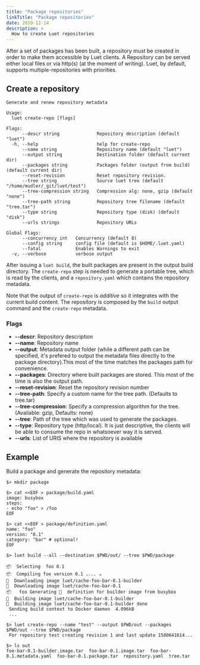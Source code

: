 ```yaml
---
title: "Package repositories"
linkTitle: "Package repositories"
date: 2019-12-14
description: >
  How to create Luet repositories
---
```


After a set of packages has been built, a repository must be created in order to make them accessible by Luet clients. A Repository can be served either local files or via http(s) (at the moment of writing). Luet, by default, supports multiple-repositories with priorities.

## Create a repository

```
Generate and renew repository metadata

Usage:
  luet create-repo [flags]

Flags:
      --descr string              Repository description (default "luet")
  -h, --help                      help for create-repo
      --name string               Repository name (default "luet")
      --output string             Destination folder (default current dir)
      --packages string           Packages folder (output from build) (default current dir)
      --reset-revision            Reset repository revision.
      --tree string               Source luet tree (default "/home/mudler/_git/luet/test")
      --tree-compression string   Compression alg: none, gzip (default "none")
      --tree-path string          Repository tree filename (default "tree.tar")
      --type string               Repository type (disk) (default "disk")
      --urls strings              Repository URLs

Global Flags:
      --concurrency int   Concurrency (default 8)
      --config string     config file (default is $HOME/.luet.yaml)
      --fatal             Enables Warnings to exit
  -v, --verbose           verbose output

```

After issuing a `luet build`, the built packages are present in the output build directory. The `create-repo` step is needed to generate a portable tree, which is read by the clients, and a `repository.yaml` which contains the repository metadata.

Note that the output of `create-repo` is *additive* so it integrates with the current build content. The repository is composed by the `build` output command and the `create-repo` metadata. 

### Flags

- **--descr**: Repository description
- **--name**: Repository name
- **--output**: Metadata output folder (while a different path can be specified, it's prefered to output the metadata files directly to the package directory).This most of the time matches the packages path for convenience.
- **--packages**: Directory where built packages are stored. This most of the time is also the output path.
- **--reset-revision**: Reset the repository revision number
- **--tree-path**: Specify a custom name for the tree path. (Defaults to tree.tar)
- **--tree-compression**: Specify a compression algorithm for the tree. (Available: gzip, Defaults: none)
- **--tree**: Path of the tree which was used to generate the packages.
- **--type**: Repository type (http/local). It is just descriptive, the clients will be able to consume the repo in whatsoever way it is served.
- **--urls**: List of URIS where the repository is available

## Example

Build a package and generate the repository metadata:

```
$> mkdir package

$> cat <<EOF > package/build.yaml
image: busybox
steps:
- echo "foo" > /foo
EOF

$> cat <<EOF > package/definition.yaml
name: "foo"
version: "0.1"
category: "bar" # optional!
EOF

$> luet build --all --destination $PWD/out/ --tree $PWD/package

📦  Selecting  foo 0.1
📦  Compiling foo version 0.1 .... ☕
🐋  Downloading image luet/cache-foo-bar-0.1-builder
🐋  Downloading image luet/cache-foo-bar-0.1
📦   foo Generating 🐋  definition for builder image from busybox
🐋  Building image luet/cache-foo-bar-0.1-builder
🐋  Building image luet/cache-foo-bar-0.1-builder done
 Sending build context to Docker daemon  4.096kB
 ...

$> luet create-repo --name "test" --output $PWD/out --packages $PWD/out --tree $PWD/package
 For repository test creating revision 1 and last update 1580641614...

$> ls out
foo-bar-0.1-builder.image.tar  foo-bar-0.1.image.tar  foo-bar-0.1.metadata.yaml  foo-bar-0.1.package.tar  repository.yaml  tree.tar

```

